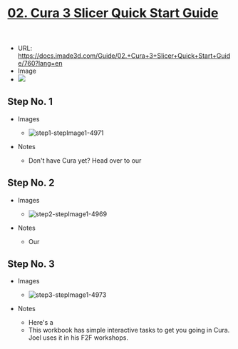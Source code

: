 # <u>02. Cura 3 Slicer Quick Start Guide</u><br><br>

   - URL: https://docs.imade3d.com/Guide/02.+Cura+3+Slicer+Quick+Start+Guide/760?lang=en
   - Image
   - ![](https://d17kynu4zpq5hy.cloudfront.net/igi/imade3d/le5OIp6qarQipg4l.medium)


  ## Step No. 1

   - Images
     - ![step1-stepImage1-4971](https://d17kynu4zpq5hy.cloudfront.net/igi/imade3d/GqLyHElyYKlOW6nW.medium)

   - Notes
     - Don't have Cura yet? Head over to our 

  ## Step No. 2

   - Images
     - ![step2-stepImage1-4969](https://d17kynu4zpq5hy.cloudfront.net/igi/imade3d/6RS5EsOYiQou2XOw.medium)

   - Notes
     - Our 

  ## Step No. 3

   - Images
     - ![step3-stepImage1-4973](https://d17kynu4zpq5hy.cloudfront.net/igi/imade3d/C56UjItqPL22VbPn.medium)

   - Notes
     - Here's a 
     - This workbook has simple interactive tasks to get you going in Cura. Joel uses it in his F2F workshops.
